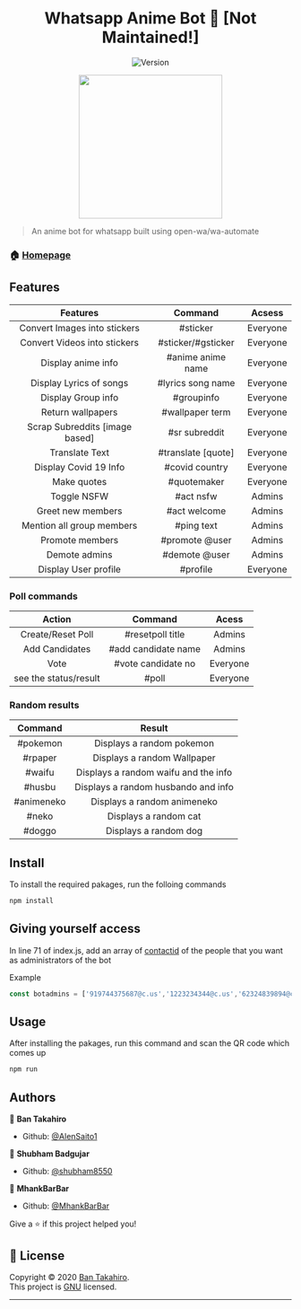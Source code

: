 <h1 align="center">Whatsapp Anime Bot 👋 [Not Maintained!]</h1>


<p align="center">
  <img alt="Version"  src="https://img.shields.io/badge/-Whatsapp%20Bot-brightgreen?style=for-the-badge"/>
 
</p>

<p align="center">
<img src="https://64.media.tumblr.com/153edb5d3b04bf5ff0a22c07852ee969/d3513415f6e5782c-de/s540x810/61e4e1386e1ecbb897b0075d39bd1ccf32ebb175.gifv" width="256" height="256">


> An anime bot for whatsapp built using open-wa/wa-automate



### 🏠 [Homepage](https://github.com/AlenSaito1/Whatsapp-Anime-Bot.git)

## Features

| Features                      | Command           | Acsess   |
|:-----------------------------:|:-----------------:|:--------:|
| Convert Images into stickers  | #sticker          | Everyone |
| Convert Videos into stickers  | #sticker/#gsticker| Everyone |
| Display anime info            | #anime anime name | Everyone |
| Display Lyrics of songs       | #lyrics song name | Everyone |
| Display Group info            | #groupinfo        | Everyone |
| Return wallpapers             | #wallpaper term   | Everyone |
| Scrap Subreddits [image based]| #sr subreddit     | Everyone |
| Translate Text                | #translate [quote]| Everyone |
| Display Covid 19 Info         | #covid country    | Everyone |
| Make quotes                   | #quotemaker       | Everyone | 
| Toggle NSFW                   | #act nsfw         | Admins   |
| Greet new members             | #act welcome      | Admins   |
| Mention all group members     | #ping text        | Admins   |
| Promote members               | #promote @user    | Admins   |
| Demote admins                 | #demote @user     | Admins   |
| Display User profile          | #profile          | Everyone |


### Poll commands 
 
| Action            | Command            | Acess       |
|:-----------------:|:------------------:|:-----------:|
| Create/Reset Poll | #resetpoll title   | Admins      |
| Add Candidates    | #add candidate name| Admins      |
| Vote              | #vote candidate no | Everyone    |
| see the status/result | #poll          | Everyone    |


### Random results

| Command | Result |
|:-------:|:------:|
|#pokemon | Displays a random pokemon|
|#rpaper  | Displays a random Wallpaper|
|#waifu   | Displays a random waifu and the info |
|#husbu   | Displays a random husbando and info |
|#animeneko | Displays a random animeneko |
|#neko     | Displays a random cat |
|#doggo    | Displays a random dog |







## Install

To install the required pakages, run the folloing commands

```sh
npm install
```
## Giving yourself access

In line 71 of index.js, add an array of [contactid](https://open-wa.github.io/wa-automate-nodejs/globals.html#contactid) of the people that you want as administrators of the bot

Example
```javascript
const botadmins = ['919744375687@c.us','1223234344@c.us','62324839894@c.us']
```
## Usage

After installing the pakages, run this command and scan the QR code which comes up

```sh
npm run 
```

## Authors

👤 **Ban Takahiro**

* Github: [@AlenSaito1](https://github.com/AlenSaito1)

👤 **Shubham Badgujar**

* Github: [@shubham8550](https://github.com/shubham8550)

👤 **MhankBarBar**

* Github: [@MhankBarBar](https://github.com/MhankBarBar)



Give a ⭐️ if this project helped you!

## 📝 License

Copyright © 2020 [Ban Takahiro](https://github.com/AlenSaito1).<br />
This project is [GNU](https://github.com/AlenSaito1/Whatsapp-Anime-Bot/blob/master/LICENSE) licensed.

***
